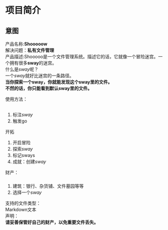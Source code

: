 # 项目简介

## 意图

产品名称:**Shooooow**  
解决问题：**私有文件管理**  
产品描述:Shooooo是一个文件管理系统。描述它的话，它就像一个冒险迷宫。一个拥有很多**sway**的迷宫。  
什么是*sway*呢？  
一个*sway*就好比迷宫的一条路径。  
**当你探索一个sway，你就能发现这个sway里的文件。  
不然的话，你只能看到默认sway里的文件。**  

使用方法：
##
1. 标注*sway*  
2. 触发go

开拓
1. 开启冒险  
2. 探索*sway*  
3. 标记sways  
4. 成就：创建*sway*

财产：
###
1. 建筑：银行、杂货铺、文件墓园等等 
2. 选择一个*sway*  

支持的文件类型：  
Markdown文本  
声明：  
**请妥善保管好自己的财产，以免重要文件丢失。**
